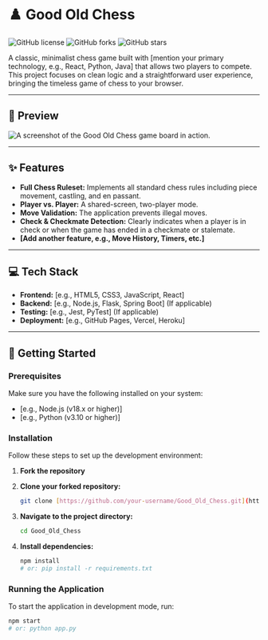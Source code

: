 # ♟️ Good Old Chess

![GitHub license](https://img.shields.io/badge/license-MIT-blue.svg)
![GitHub forks](https://img.shields.io/github/forks/MeethCodes/Good_Old_Chess?style=social)
![GitHub stars](https://img.shields.io/github/stars/MeethCodes/Good_Old_Chess?style=social)

A classic, minimalist chess game built with [mention your primary technology, e.g., React, Python, Java] that allows two players to compete. This project focuses on clean logic and a straightforward user experience, bringing the timeless game of chess to your browser.

---

## 📸 Preview

![A screenshot of the Good Old Chess game board in action.](https://i.imgur.com/your-screenshot-url.png)

---

## ✨ Features

* **Full Chess Ruleset:** Implements all standard chess rules including piece movement, castling, and en passant.
* **Player vs. Player:** A shared-screen, two-player mode.
* **Move Validation:** The application prevents illegal moves.
* **Check & Checkmate Detection:** Clearly indicates when a player is in check or when the game has ended in a checkmate or stalemate.
* **[Add another feature, e.g., Move History, Timers, etc.]**

---

## 💻 Tech Stack

* **Frontend:** [e.g., HTML5, CSS3, JavaScript, React]
* **Backend:** [e.g., Node.js, Flask, Spring Boot] (If applicable)
* **Testing:** [e.g., Jest, PyTest] (If applicable)
* **Deployment:** [e.g., GitHub Pages, Vercel, Heroku]

---

## 🚀 Getting Started

### Prerequisites

Make sure you have the following installed on your system:
* [e.g., Node.js (v18.x or higher)]
* [e.g., Python (v3.10 or higher)]

### Installation

Follow these steps to set up the development environment:

1.  **Fork the repository**
    
2.  **Clone your forked repository:**
    ```sh
    git clone [https://github.com/your-username/Good_Old_Chess.git](https://github.com/your-username/Good_Old_Chess.git)
    ```
    
3.  **Navigate to the project directory:**
    ```sh
    cd Good_Old_Chess
    ```
    
4.  **Install dependencies:**
    ```sh
    npm install 
    # or: pip install -r requirements.txt
    ```

### Running the Application

To start the application in development mode, run:
```sh
npm start
# or: python app.py
